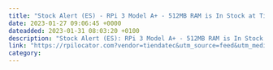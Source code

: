 ```yaml
---
title: "Stock Alert (ES) - RPi 3 Model A+ - 512MB RAM is In Stock at Tiendatec"
date: 2023-01-27 09:06:45 +0000
dateadded: 2023-01-31 08:03:20 +0100
description: "Stock Alert (ES): RPi 3 Model A+ - 512MB RAM is In Stock at Tiendatec"
link: "https://rpilocator.com?vendor=tiendatec&utm_source=feed&utm_medium=rss"
category:
---
```

